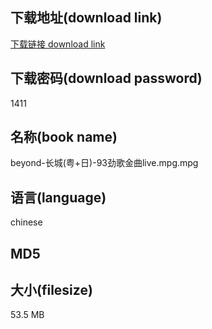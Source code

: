 ## 下载地址(download link)
[下载链接 download link](https://voluble-croquembouche-d321dc.netlify.app/?s=beyond-%E9%95%BF%E5%9F%8E%28%E7%B2%A4%2B%E6%97%A5%29-93%E5%8A%B2%E6%AD%8C%E9%87%91%E6%9B%B2live.mpg)

## 下载密码(download password)
1411

## 名称(book name)
beyond-长城(粤+日)-93劲歌金曲live.mpg.mpg

## 语言(language)
chinese

## MD5


## 大小(filesize)
53.5 MB
